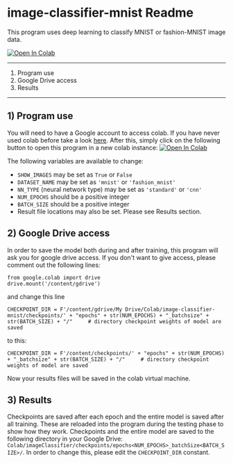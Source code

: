 # image-classifier-mnist Readme
This program uses deep learning to classify MNIST or fashion-MNIST image data. 

<a href="https://colab.research.google.com/github/fmcooper/image-classifier-mnist/blob/master/ImageClassifier.ipynb">
  <img src="https://colab.research.google.com/assets/colab-badge.svg" alt="Open In Colab"/>
</a>

******************************

1) Program use
2) Google Drive access
3) Results

******************************

## 1) Program use

You will need to have a Google account to access colab. If you have never used colab before take a look <a href="https://colab.research.google.com/notebooks/welcome.ipynb">here</a>. After this, simply click on the following button to open this program in a new colab instance: 
<a href="https://colab.research.google.com/github/fmcooper/image-classifier-mnist/blob/master/ImageClassifier.ipynb">
  <img src="https://colab.research.google.com/assets/colab-badge.svg" alt="Open In Colab"/>
</a>

The following variables are available to change:
* ``SHOW_IMAGES`` may be set as ``True`` or ``False``
* ``DATASET_NAME`` may be set as ``'mnist'`` or ``'fashion_mnist'``
* ``NN_TYPE`` (neural network type) may be set as ``'standard'`` or ``'cnn'``
* ``NUM_EPOCHS`` should be a positive integer
* ``BATCH_SIZE`` should be a positive integer
* Result file locations may also be set. Please see Results section.


## 2) Google Drive access

In order to save the model both during and after training, this program will ask you for google drive access. If you don't want to give access, please comment out the following lines:

```
from google.colab import drive
drive.mount('/content/gdrive')
```

and change this line


```
CHECKPOINT_DIR = F'/content/gdrive/My Drive/Colab/image-classifier-mnist/checkpoints/' + "epochs" + str(NUM_EPOCHS) + "_batchsize" + str(BATCH_SIZE) + "/"     # directory checkpoint weights of model are saved
```

to this:

```
CHECKPOINT_DIR = F'/content/checkpoints/' + "epochs" + str(NUM_EPOCHS) + "_batchsize" + str(BATCH_SIZE) + "/"     # directory checkpoint weights of model are saved
```

Now your results files will be saved in the colab virtual machine.

## 3) Results

Checkpoints are saved after each epoch and the entire model is saved after all training. These are reloaded into the program during the testing phase to show how they work. Checkpoints and the entire model are saved to the following directory in your Google Drive: ``Colab/imageClassifier/checkpoints/epochs<NUM_EPOCHS>_batchSize<BATCH_SIZE>/``. In order to change this, please edit the ``CHECKPOINT_DIR`` constant.
